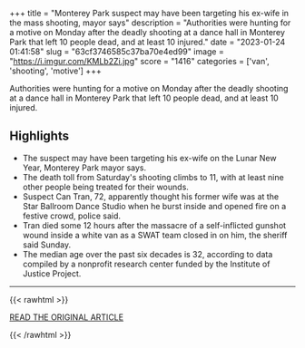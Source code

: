 +++
title = "Monterey Park suspect may have been targeting his ex-wife in the mass shooting, mayor says"
description = "Authorities were hunting for a motive on Monday after the deadly shooting at a dance hall in Monterey Park that left 10 people dead, and at least 10 injured."
date = "2023-01-24 01:41:58"
slug = "63cf3746585c37ba70e4ed99"
image = "https://i.imgur.com/KMLb2Zi.jpg"
score = "1416"
categories = ['van', 'shooting', 'motive']
+++

Authorities were hunting for a motive on Monday after the deadly shooting at a dance hall in Monterey Park that left 10 people dead, and at least 10 injured.

## Highlights

- The suspect may have been targeting his ex-wife on the Lunar New Year, Monterey Park mayor says.
- The death toll from Saturday's shooting climbs to 11, with at least nine other people being treated for their wounds.
- Suspect Can Tran, 72, apparently thought his former wife was at the Star Ballroom Dance Studio when he burst inside and opened fire on a festive crowd, police said.
- Tran died some 12 hours after the massacre of a self-inflicted gunshot wound inside a white van as a SWAT team closed in on him, the sheriff said Sunday.
- The median age over the past six decades is 32, according to data compiled by a nonprofit research center funded by the Institute of Justice Project.

---

{{< rawhtml >}}
  <p class="article-category">
    <a target="_blank" href="https://www.nbcnews.com/news/us-news/monterey-park-police-search-motive-deadly-shooting-rcna66938">READ THE ORIGINAL ARTICLE</a>
  </p>
{{< /rawhtml >}}

